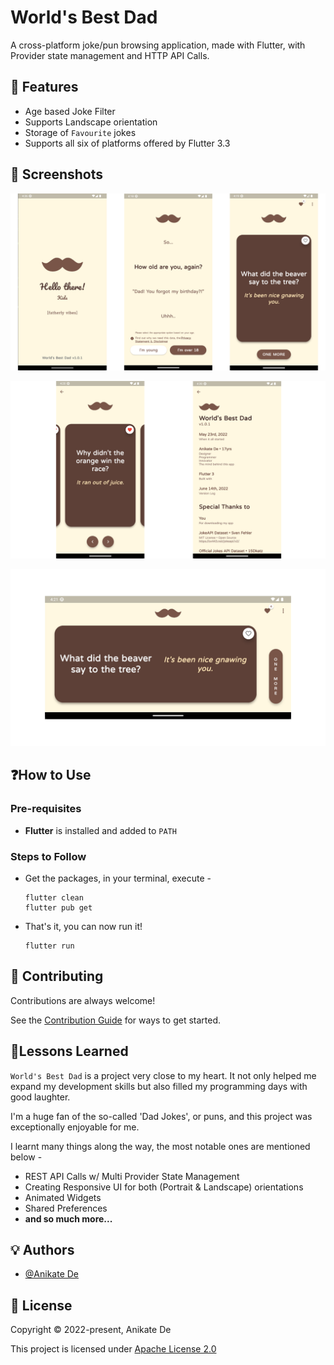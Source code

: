 # World's Best Dad

A cross-platform joke/pun browsing application, made with Flutter, with Provider state management and HTTP API Calls.

## 🌟 Features

- Age based Joke Filter
- Supports Landscape orientation
- Storage of `Favourite` jokes
- Supports all six of platforms offered by Flutter 3.3

## 📱 Screenshots
![Screenshots](readme_images/screenshots1.png "`Welcome` Screen, `Disclaimer & Age Selection` Screen, `Joke` Screen")

![Screenshots](readme_images/screenshots2.png "`Favourites` Screen, `Info` Screen")

![Screenshots](readme_images/screenshots3.png "`Joke` Screen Landscape")

## ❓How to Use

### Pre-requisites
- **Flutter** is installed and added to `PATH`

### Steps to Follow
- Get the packages, in your terminal, execute -
  ```
  flutter clean
  flutter pub get
  ```
- That's it, you can now run it!
  ```
  flutter run
  ```

## 🤝 Contributing

Contributions are always welcome!

See the [Contribution Guide](contributing.md) for ways to get started.

## 📖Lessons Learned

`World's Best Dad` is a project very close to my heart. It not only helped me expand my development skills but also filled my programming days with good laughter.

I'm a huge fan of the so-called 'Dad Jokes', or puns, and this project was exceptionally enjoyable for me.

I learnt many things along the way, the most notable ones are mentioned below -

- REST API Calls w/ Multi Provider State Management
- Creating Responsive UI for both (Portrait & Landscape) orientations
- Animated Widgets
- Shared Preferences
- **and so much more...**

## 💡 Authors

- [@Anikate De](https://www.github.com/Anikate-De)

## 📝 License

Copyright © 2022-present, Anikate De

This project is licensed under [Apache License 2.0](LICENSE)